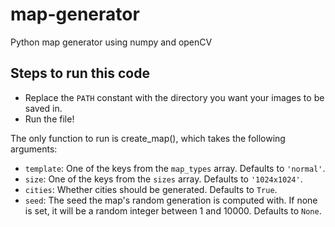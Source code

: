 # map-generator
Python map generator using numpy and openCV

## Steps to run this code
- Replace the `PATH` constant with the directory you want your images to be saved in.
- Run the file!

The only function to run is create_map(), which takes the following arguments:
- `template`: One of the keys from the `map_types` array. Defaults to `'normal'`.
- `size`: One of the keys from the `sizes` array. Defaults to `'1024x1024'`.
- `cities`: Whether cities should be generated. Defaults to `True`.
- `seed`: The seed the map's random generation is computed with. If none is set, it will be a random integer between 1 and 10000. Defaults to `None`.
